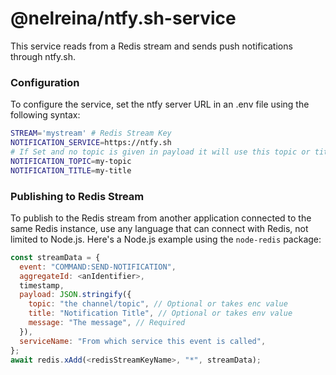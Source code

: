 # @nelreina/ntfy.sh-service

This service reads from a Redis stream and sends push notifications through ntfy.sh.

### Configuration 
To configure the service, set the ntfy server URL in an .env file using the following syntax:
```sh
STREAM='mystream' # Redis Stream Key
NOTIFICATION_SERVICE=https://ntfy.sh
# If Set and no topic is given in payload it will use this topic or title
NOTIFICATION_TOPIC=my-topic
NOTIFICATION_TITLE=my-title


```

### Publishing to Redis Stream
To publish to the Redis stream from another application connected to the same Redis instance, use any language that can connect with Redis, not limited to Node.js. Here's a Node.js example using the `node-redis` package:
```js
const streamData = {
  event: "COMMAND:SEND-NOTIFICATION",
  aggregateId: <anIdentifier>,
  timestamp,
  payload: JSON.stringify({
    topic: "the channel/topic", // Optional or takes enc value
    title: "Notification Title", // Optional or takes env value 
    message: "The message", // Required 
  }),
  serviceName: "From which service this event is called",
};
await redis.xAdd(<redisStreamKeyName>, "*", streamData);
```